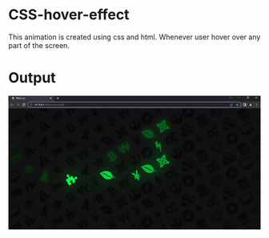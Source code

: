 # CSS-hover-effect
This animation is created using css and html. Whenever user hover over any part of the screen.

# Output

![alt img](https://github.com/Siddharth2391/CSS-hover-effect/blob/main/img/ss.png?raw=true)
